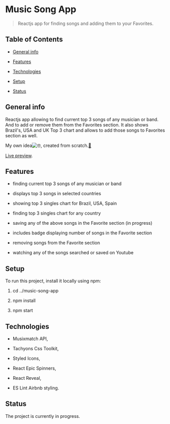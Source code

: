 # Music Song App

> Reactjs app for finding songs and adding them to your Favorites.

## Table of Contents

- [General info](#general-info)

- [Features](#features)

- [Technologies](#technologies)

- [Setup](#setup)

- [Status](#status)

## General info

Reactjs app allowing to find current top 3 songs of any musician or band. And to add or remove them from the Favorites section. It also shows Brazil's, USA and UK Top 3 chart and allows to add those songs to Favorites section as well.

My own idea![🤓](https://mail.google.com/mail/e/1f913), created from scratch.[🔨](https://mail.google.com/mail/e/1f528)

[Live preview](https://suavek85.github.io/Music-Song-App/).

## Features

- finding current top 3 songs of any musician or band

- displays top 3 songs in selected countries

- showing top 3 singles chart for Brazil, USA, Spain

- finding top 3 singles chart for any country

- saving any of the above songs in the Favorite section (in progress)

- includes badge displaying number of songs in the Favorite section

- removing songs from the Favorite section

- watching any of the songs searched or saved on Youtube 


## Setup

To run this project, install it locally using npm:

1. cd ../music-song-app

2. npm install

3. npm start

## Technologies

- Musixmatch API,

- Tachyons Css Toolkit,

- Styled Icons,

- React Epic Spinners,

- React Reveal,

- ES Lint Airbnb styling.

## Status

The project is currently in progress.